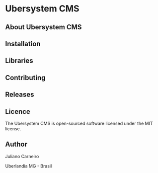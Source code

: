 # Ubersystem CMS

## About Ubersystem CMS

## Installation

## Libraries

## Contributing 

## Releases

## Licence

The Ubersystem CMS is open-sourced software licensed under the MIT license.

## Author

Juliano Carneiro

Uberlandia MG - Brasil
